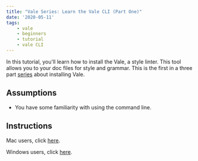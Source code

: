 ```yaml
---
title: "Vale Series: Learn the Vale CLI (Part One)"
date: '2020-05-11'
tags:
    - vale
    - beginners
    - tutorial 
    - vale CLI
---
```


In this tutorial, you'll learn how to install the Vale, a style linter. This tool allows you to your doc files for style and grammar. This is the first in a three part [series](https://technicaltidbits.net/posts/learn-vale/) about installing Vale.

## Assumptions

* You have some familiarity with using the command line. 

## Instructions 

Mac users, click [here](https://technicaltidbits.net/posts/vale-series/install-vale-mac).

Windows users, click [here](https://technicaltidbits.net/posts/vale-series/install-vale-windows.md).
